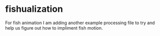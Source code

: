 fishualization
==============


For fish animation I am adding another example processing file to try and help us figure out how to impliment fish motion. 
